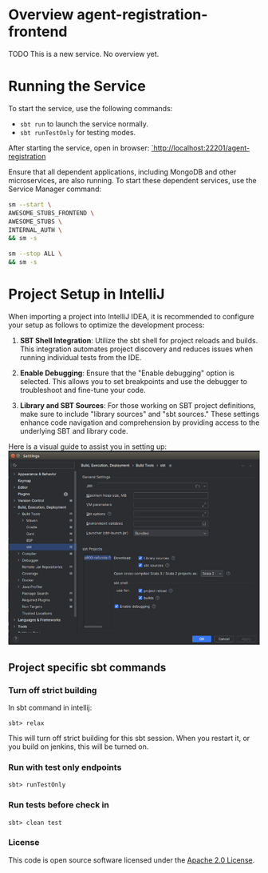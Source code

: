 
# Overview agent-registration-frontend

TODO
This is a new service. No overview yet. 

# Running the Service

To start the service, use the following commands:
- `sbt run` to launch the service normally.
- `sbt runTestOnly` for testing modes.

After starting the service, open in browser:
[`http://localhost:22201/agent-registration](http://localhost:22201/agent-registration)

Ensure that all dependent applications, including MongoDB and other microservices, are also running.
To start these dependent services, use the Service Manager command:

```bash
sm --start \
AWESOME_STUBS_FRONTEND \
AWESOME_STUBS \
INTERNAL_AUTH \
&& sm -s
```

```bash
sm --stop ALL \
&& sm -s
```


# Project Setup in IntelliJ

When importing a project into IntelliJ IDEA, it is recommended to configure your setup as follows to optimize the development process:

1. **SBT Shell Integration**: Utilize the sbt shell for project reloads and builds. This integration automates project discovery and reduces issues when running individual tests from the IDE.

2. **Enable Debugging**: Ensure that the "Enable debugging" option is selected. This allows you to set breakpoints and use the debugger to troubleshoot and fine-tune your code.

3. **Library and SBT Sources**: For those working on SBT project definitions, make sure to include "library sources" and "sbt sources." These settings enhance code navigation and comprehension by providing access to the underlying SBT and library code.

Here is a visual guide to assist you in setting up:
![img.png](readme/intellij-sbt-setup.png)

## Project specific sbt commands

### Turn off strict building

In sbt command in intellij:
```
sbt> relax
```
This will turn off strict building for this sbt session.
When you restart it, or you build on jenkins, this will be turned on.

### Run with test only endpoints

```
sbt> runTestOnly
```

### Run tests before check in

```
sbt> clean test
```

### License

This code is open source software licensed under the [Apache 2.0 License]("http://www.apache.org/licenses/LICENSE-2.0.html").